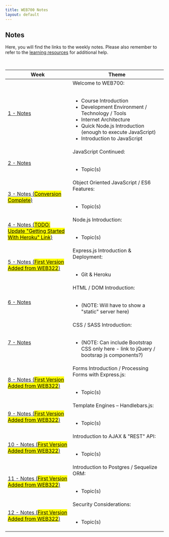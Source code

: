 ```yaml
---
title: WEB700 Notes
layout: default
---
```


## Notes

Here, you will find the links to the weekly notes.  Please also remember to refer to the [learning resources](/resources) for additional help.

<br>

<table>
<thead>
<tr>
<th>Week</th>
<th>Theme</th>
</tr>
</thead>
<tbody>
<tr>
<td><a href="/web700/notes/week01">1 - Notes</a></td>
<td>
Welcome to WEB700:<br><br>
<ul>
  <li>Course Introduction</li>
<li>Development Environment / Technology / Tools</li>
  <li>Internet Architecture</li>
  <li>Quick Node.js Introduction (enough to execute JavaScript)</li>
  <li>Introduction to JavaScript</li>
</ul>
</td>
</tr>
<tr>
<td><a href="/web700/notes/week02">2 - Notes</a></td>
<td>
JavaScript Continued:<br><br>
<ul>
<li>Topic(s)</li>
</ul>
</td>
</tr>
<tr>
  <td><a href="/web700/notes/week03">3 - Notes (<mark>Conversion Complete</mark>)</a></td>
<td>
Object Oriented JavaScript / ES6 Features:<br><br>
<ul>
<li>Topic(s)</li>
</ul>
</td>
</tr>
<tr>
<td><a href="/web700/notes/week04">4 - Notes (<mark>TODO: Update "Getting Started With Heroku" Link</mark>)</a></td>
<td>
Node.js Introduction:<br><br>
<ul>
<li>Topic(s)</li>
</ul>
</td>
</tr>
<tr>
<td><a href="/web700/notes/week05">5 - Notes (<mark>First Version Added from WEB322</mark>)</a></td>
<td>
Express.js Introduction &amp; Deployment:<br><br>
<ul>
<li>Git &amp; Heroku</li>
</ul>
</td>
</tr>
<tr>
<td><a href="/web700/notes/week06">6 - Notes</a></td>
<td>
HTML / DOM Introduction:<br><br>
<ul>
<li>(NOTE: Will have to show a "static" server here)</li>
</ul>
</td>
</tr>
<tr>
<td><a href="/web700/notes/week07">7 - Notes</a></td>
<td>
CSS / SASS Introduction:<br><br>
<ul>
<li>(NOTE: Can include Bootstrap CSS only here - link to jQuery / bootsrap js components?)</li>
</ul>
</td>
</tr>
<tr>
<td><a href="/web700/notes/week08">8 - Notes (<mark>First Version Added from WEB322</mark>)</a></td>
<td>
Forms Introduction / Processing Forms with Express.js:<br><br>
<ul>
<li>Topic(s)</li>
</ul>
</td>
</tr>
  <tr>
<td><a href="/web700/notes/week09">9 - Notes (<mark>First Version Added from WEB322</mark>)</a></td>
<td>
Template Engines – Handlebars.js:<br><br>
<ul>
<li>Topic(s)</li>
</ul>
</td>
</tr>
  <tr>
<td><a href="/web700/notes/week10">10 - Notes (<mark>First Version Added from WEB322</mark>)</a></td>
<td>
Introduction to AJAX & "REST" API:<br><br>
<ul>
<li>Topic(s)</li>
</ul>
</td>
</tr>
    <tr>
<td><a href="/web700/notes/week11">11 - Notes (<mark>First Version Added from WEB322</mark>)</a></td>
<td>
  Introduction to Postgres / Sequelize ORM:<br><br>
<ul>
  <li>Topic(s)</li>
  </ul>
</td>
</tr>
  <tr>
<td><a href="/web700/notes/week12">12 - Notes (<mark>First Version Added from WEB322</mark>)</a></td>
<td>
Security Considerations:<br><br>
<ul>
<li>Topic(s)</li>
</ul>  
</td>
</tr>
</tbody>
</table>
